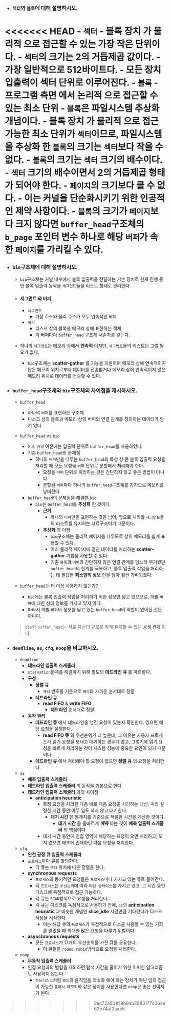 - ### `섹터`와 `블록`에 대해 설명하시오.
<<<<<<< HEAD
    - `섹터`
        - __블록 장치__ 가 __물리적__ 으로 접근할 수 있는 가장 작은 단위이다.
        - `섹터`의 크기는 2의 거듭제곱 값이다.
        - 가장 일반적으로 512바이트다.
        - 모든 장치 입출력이 섹터 단위로 이루어진다.
    - `블록`
        - __프로그램 측면__ 에서 __논리적__ 으로 접근할 수 있는 최소 단위
        - `블록`은 파일시스템 추상화 개념이다.
            - __블록 장치__ 가 __물리적__ 으로 접근 가능한 최소 단위가 `섹터`이므로, 파일시스템을 추상화 한 `블록`의 크기는 `섹터`보다 작을 수 없다.
            - `블록`의 크기는 `섹터` 크기의 배수이다.
                - `섹터` 크기의 배수이면서 2의 거듭제곱 형태가 되어야 한다.
                - `페이지`의 크기보다 클 수 없다.
                    - 이는 커널을 단순화시키기 위한 인공적인 제약 사항이다.
                    - `블록`의 크기가 `페이지`보다 크지 않다면 `buffer_head`구조체의 `b_page` 포인터 변수 하나로 해당 `버퍼`가 속한 `페이지`를 가리킬 수 있다.
=======

- ### `bio`구조체에 대해 설명하시오.
    - `bio`구조체는 커널 내부에서 블록 입출력을 전달하는 기본 장치로 현재 진행 중인 블록 입출력 동작을 `세그먼트`들을 리스트 형태로 관리한다. 
	
	- #### __세그먼트__ 와 __버퍼__
		- `세그먼트`
			- 가상 주소와 물리 주소가 모두 연속적인 `버퍼`
		- `버퍼`
            - 디스크 상의 블록을 메모리 상에 표현하는 객체
			- 각 버퍼마다 `buffer_head` 구조체 서술자를 갖는다.
	
    - 하나의 `세그먼트`는 메모리 상에서 __연속적__ 이지만, `세그먼트`들의 리스트는 그럴 필요가 없다.
        - `bio`구조체는 __scatter-gather__ 를 기능을 지원하여 메모리 상에 연속적이지 않은 메모리 위치로부터 데이터를 전송받거나 메모리 상에 연속적이지 않은 메모리 위치로 데이터를 전송할 수 있다.

- ### `buffer_head`구조체와 `bio`구조체의 차이점을 제시하시오.
    - `buffer_head`
        - 하나의 `버퍼`를 표현하는 구조체
        - 디스크 상의 블록과 메모리 상의 버퍼의 연결 관계를 정의하는 데이터가 담겨 있다.
			
    - `buffer_head` vs `bio`
		- `2.6 커널` 이전에는 입출력 단위로 `buffer_head`를 사용하였다.
        - 기존 `buffer_head`의 문제점
            - 하나의 `버퍼`만을 다루는 `buffer_head`의 특성 상 큰 블록 입출력 요청을 처리할 때 모든 요청을 `버퍼` 단위로 분할해서 처리해야 한다.
                - 요청을 `버퍼` 단위로 처리하는 것은 간단하지 않고 좋은 방법이 아니다.
                - 분할된 `버퍼`마다 하나의 `buffer_head`구조체를 가지므로 메모리를 낭비한다.
        - `buffer_head`의 문제점을 해결한 `bio`
            - `bio`는 `buffer_head`를 __추상화__ 한 것이다.
                - __근거__
                    - 하나의 `버퍼`만을 표현하는 것을 넘어, 앞으로 처리할 `세그먼트`들의 리스트를 유지하는 자료구조이기 때문이다.
                - __추상화__ 의 이점
					- `bio`구조체는 물리적 페이지를 다루므로 상위 메모리를 쉽게 표현할 수 있다.
                    - 여러 물리적 페이지에 걸친 데이터를 처리하는 __scatter-gather__ 기법을 사용할 수 있다.
                    - 기존 `블록`과 `버퍼`의 간단하지 않은 연결 관계를 담느라 무거웠던 `buffer_head`의 한계를 극복하고, 블록 입출력 작업을 처리하는 데 필요한 __최소한의 정보__ 만을 담아 훨씬 가벼워졌다.
    
	- `buffer_head`는 더 이상 사용하지 않는가?
        - `bio`에는 불록 입출력 작업을 처리하기 위한 정보만 담고 있으므로, 개별 `버퍼`에 대한 상태 정보를 가지고 있지 않다.
        - 따라서 개별 `버퍼`의 정보를 담고 있는 `buffer_head`의 역할이 없어진 것은 아니다.
    > `bio`와 `buffer_head`는 서로 자신의 규모를 작게 유지할 수 있는 __공생 관계__ 이다.

- ### `deadline`, `as`, `cfq`, `noop`을 비교하시오.
    - `deadline`
        - __데드라인 입출력 스케줄러__
        - `starvation`문제를 해결하기 위해 별도의 __데드라인 큐__ 를 마련한다.
        - __구성__
            - __정렬 큐__
                - `섹터` 번호를 기준으로 `헤드`와 가까운 순서대로 정렬
            - __데드라인 큐__
                - __read FIFO__ & __write FIFO__
                    - __데드라인__ 순서대로 정렬
        - __동작 원리__
            - __데드라인 큐__ 에서 데드라인을 넘긴 요청이 있는지 확인한다. 있으면 해당 요청을 실행한다.
                - __read FIFO 큐__ 의 우선순위가 더 높은데, 그 이유는 사용자 프로세스가 읽기 요청을 보내고 대기하는 경우가 많고, 그렇기에 읽기 요청을 빠르게 처리하는 것이 시스템 성능에 중요한 요인이 되기 때문이다.
            - __데드라인 큐__ 에서 처리해야 할 요청이 없으면 __정렬 큐__ 의 요청을 처리한다.
    - `as`
        - __예측 입출력 스케줄러__
        - __데드라인 입출력 스케줄러__ 의 동작을 기본으로 한다.
        - __데드라인 입출력 스케줄러__ 와의 차이점
            - __anticipation heuristic__
                - 특정 요청을 처리한 다음 바로 다음 요청을 처리하는 대신, 미리 설정한 시간 동안 아무 일도 하지 않고 대기한다.
                    - __대기 시간__ 은 통계치를 기준으로 적절한 시간을 계산한 것이다.
                        - __대기 시간__ 을 올바르게 __*예측*__ 하는 것이 __예측 입출력 스케줄러__ 의 핵심이다.
                - 대기 시간 동안에 인접 영역에 해당하는 요청이 오면 처리하고, 오지 않으면 애초에 존재하던 다음 요청을 처리한다.
    - `cfq`
        - __완전 공정 큐 입출력 스케줄러__
        - `프로세스`마다 큐를 할당한다.
            - 각 큐는 `섹터` 위치에 따른 정렬을 한다.
        - __synchronous requests__
            - `프로세스`의 동기적인 요청들은 `프로세스`마다 가지고 있는 큐로 들어간다.
            - 각 `프로세스`는 `우선순위`에 따라 `타임 슬라이스`를 가지고 있고, 그 시간 동안 디스크에 독점적으로 접근 가능하다.
            - 각 큐는 `SCAN`방식으로 요청을 처리한다.
            - 각 큐는 디스크를 독점적으로 사용하기 전에, `as`의 __anticipation heuristic__ 과 비슷한 개념인 __slice_idle__ 시간만큼 기다렸다가 디스크 사용을 시작한다.
                - 이는 해당 큐의 `프로세스`가 독점적으로 디스클 사용할 수 있는 기회를 얻었을 때 최대한 많은 요청을 다루기 위함이다.
        - __asynchronous requests__
            - 모든 `프로세스`가 17개의 우선순위를 가진 큐를 공유한다.
                - 이 큐들은 `round robin`방식으로 요청을 처리한다.
    - `noop`
        - __무동작 입출력 스케줄러__
        - 인접 요청과의 병합을 제외하면 탐색 시간을 줄이기 위한 어떠한 알고리즘도 사용하지 않는다.
            - `하드디스크`처럼 `헤드`의 움직임을 최소화 해야 하는 장치가 아닌 임의 접근이 가능한 `플래시 메모리`와 같은 장치를 사용한다면 `noop`은 좋은 선택지가 된다.
>>>>>>> 2ec72a501f19b9ab2983177c064e63b74af2aa55
